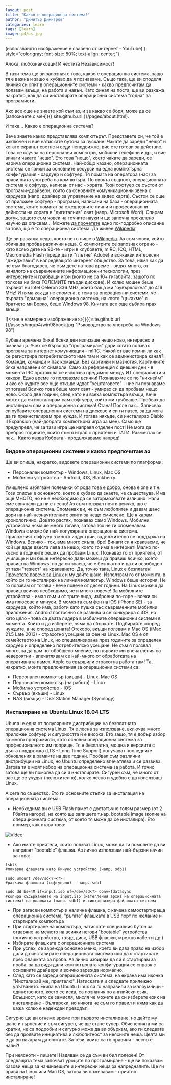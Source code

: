 ```yaml
---
layout: post
title: "Какво е операционна система?"
author: "Димитър Димитров"
categories: learn
tags: [learn]
image: p4/os.jpg
---
```

(използваното изображение е свалено от интернет - YouTube)
{: style="color:gray; font-size: 80%; text-align: center;"}

Алоха, любознайковци! И честита Независимост!

В тази тема ще ви запозная с това, какво е операционна система, защо тя е важна и защо е хубаво да я познаваме. Също така, ще ви споделя личния си опит в операционните системи - какво предпочитам да ползвам вкъщи, на работа и навън. Като финал на поста, ще ви разкажа накратко, как да си инсталирате операционна система "годна" за програмисти.

Ако все още не знаете кой съм аз, и за какво се боря, може да се [запознаете с мен]({{ site.github.url }}/pages/about.html).

И така... Какво е операционна система?

Вече знаете какво представлява компютърът. Представете си, че той е изключен и вие натискате бутона за пускане. Чакате да зареди "нещо" и когато екранът светне и седи неподвижно, вие сте готови за действие. Това се случва на персонални компютри, мобилни телефони и др., и вие винаги чакате "нещо". Ето това "нещо", което чакате да зареди, се нарича операционна система. Най-общо казано, операционната система се грижи за основните ресурси на една компютърна конфигурация - хардуер и софтуер. Тя помага на оператора (нас) за правилната употреба на компютъра. По своята същност, операционната система е софтуер, написан от нас - хората. Този софтуер се състои от програми-драйвери, които са основните комуникационни звена с хардуера (напр. драйвер за управление на видео карта). Състои се още от приложен софтуер - програми, написани на база - операционната система, които помагат за ежедневните лични и професионални дейности на хората в "дигиталния" свят (напр. Microsoft Word). Спирам дотук, защото съм човек на точните науки и ще започна прекалено научно да описвам... Можете [да прочетете](https://bg.wikipedia.org/wiki/%D0%9E%D0%BF%D0%B5%D1%80%D0%B0%D1%86%D0%B8%D0%BE%D0%BD%D0%BD%D0%B0_%D1%81%D0%B8%D1%81%D1%82%D0%B5%D0%BC%D0%B0) едно по-подробно описание за това, що е то операционна система. Да живее [Wikipedia](https://www.wikipedia.org/)!

Ще ви разкажа нещо, което не го пише в [Wikipedia](https://www.wikipedia.org/). Аз съм човек, който обича да пробва различни неща. С компютрите се запознах отрано - като всяко дете на 90-те - игри в клубовете, mIRC, ICQ, HTML, Macromedia Flash (преди да ги "глътне" Adobe) и всякакви интересни "джиджавки" в напредващото интернет общество. За това, няма как да не съм благодарен, че съм дете на това време - видях много, от началото на съвременните информационни технологии, през интересните и грабващи игри (които не са 10+ гигабайта, защото по толкова ни бяха ГОЛЕМИТЕ твърди дискове). И колко мощен беше първият ни Intel Celeron 336 MHz, който баща ми "оувърклокна" до 416 MHz! И няма как да не спомена, в тема за операционни системи, че първата "домашна" операционна система, на която "цъкахме" с братчето ми Борко, беше Windows 98. Книгата все още събира прах вкъщи:

![<<не е намерено изображение>>]({{ site.github.url }}/assets/img/p4/win98book.jpg "Ръководство за употреба на Windows 98")

Хубави времена бяха! Всеки ден излизаше нещо ново, интересно и омайващо. Учех се бързо да "програмирам" дори когато ползвах програма за интернет комуникация - mIRC. Някой от вас помни ли как се регистрира потребителското име там и как се администрира канал?! Команди, команди и пак команди. Без картинки и мазнотия. Картинките бяха направени от символи. Само за референция с днешни дни - в момента IRC протокола се използва предимно между ИТ специалисти и хакери. Едно време го ползвахме всички! Познавахме се по "никнейм" и ако се чудите все още откъде идват "хештаговете" - ние ги познаваме от тогава! Всичко това беше моят свят - умирах си да пробвам нещо ново. Около две години, след като ни взеха компютъра вкъщи, вече можех да си инсталирам сам софтуера, който ми трябваше. Пробвах да инсталирам сам и операционна система! Стана! После пак... Записвах си хубавите операционни системи на дискове и си ги пазех, за да мога да ги преинсталирам при нужда. И тогава някъде, си инсталирах Diablo II Expansion (най-добрата компютърна игра за мен). Само ще предупредя, че за тази игра ще направя отделен пост! Не мога да преброя годините, които съм я играл с приятели и ТАТИ. Размечтах се пак... Както казва Кобрата - продължаваме напред!

### Видове операционни системи и какво предпочитам аз
Ще ви опиша, накратко, видовете операционни системи по платформи:
* Персонален компютър - Windows, Linux, Mac OS
* Мобилни устройства - Android, iOS, Blackberry

Умишлено избягвам полемики от рода това е добро, онова е зле и т.н. Този списък е основното, което е хубаво да знаете, че съществува. Има още МНОГО, но не е необходимо да се затормозявате излишно. Нали сме свикнали да ни е лесно! Аз съм ползвал почти всичко, що е операционна система. Споменах ви, че съм любопитен и давам шанс дори на най-незначителните опити за нещо смислено. Ще я карам хронологично. Докато растях, познавах само Windows. Мобилни устройства нямаше много тогава, затова тях не ги споменавам. Windows е може би най-популярната операционна система. Приложният софтуер в много индустрии, задължително се поддържа на Windows. Всичко - ток, ама много скъпа, бре! Винаги си я краквахме, че кой ще даде двеста лева за нещо, което го има в интернет! Малко по-късно в годините реших да пробвам Linux. Познавах го от приятели, от училище и ми беше интересно дали можеш да правиш всичко, което правиш на Windows, но да си знаеш, че е безплатно и да си освободен от тази "тежест" на кракването. Да, точно така, Linux е безплатен! [Прочетете повече за Linux](https://bg.wikipedia.org/wiki/%D0%9B%D0%B8%D0%BD%D1%83%D0%BA%D1%81) и му дайте шанс. Използвам го от момента, в който си го инсталирах на личния компютър. Windows беше история. Не го ползвам от тогава - вече повече от десет години. На Linux можеш да правиш всичко необходимо, че и много повече! 
За мобилните устройства - имал съм и от трите вида, изброени по-горе - всеки си има плюсове и минуси. В момента съм фен на iOS (iPhone SE) - за хардуера, който има, работи като пушка със съвременните мобилни приложения. Android постоянно се развива и се конкурира с iOS, но като цяло - това са двата лидера в мобилните операционни системи в момента. Който и да изберете, няма да сбъркате. Подбирайте според нуждите, а не според цената! Отскоро, вкъщи ползвам и Mac OS (iMac 21.5 Late 2013) - страхотно усещане за фен на Linux. Mac OS е от семейството на Linux, но специализирана през годините за определен хардуер и определено потребителско усещане. Не съм я ползвал много, за да дам по-обобщено мнение, но първите ми впечатления са невероятни - впечатлявам се най-много от обработката на оперативната памет. Apple са свършили страхотна работа там! Та, накратко, моите предпочитания за операционни системи са:
* Персонален компютър (вкъши) - Linux, Mac OS
* Персонален компютър (на работа) - Linux
* Мобилно устройство - iOS
* Сървър (вкъщи) - Linux
* NAS (вкъщи) - Disk Station Manager (Synology)

### Инсталиране на Ubuntu Linux 18.04 LTS
Ubuntu е една от популярните дистрибуции на безплатната операционна система Linux. Тя е лесна за използване, включва много приложен софтуер и сигурността ѝ е висока. Ето защо, тя е добър избор за много програмисти, като основна операционна система за професионалното им поприще. Тя е безплатна, мощна и версиите с дълга поддръжка (LTS - Long Time Support) получават последните обновления в рамките на две години. Пробвал съм различни дистрибуции на Linux, но Ubuntu определено впечатлява и се развива. Затова тя е моят избор на операционна система за работа. И точно затова ще ви помогна да си я инсталирате. Сигурен съм, че много от вас ще се учудят (положително), колко лесно и удобно е да използваш Linux.

А сега по същество. Ето ги основните стъпки за инсталация на операционната система:
* Необходима ви е USB Flash памет с достатъчно голям размер (от 2 Гбайта нагоре), на която ще запишете т.нар. bootable image (копие на операционната система, от което тя може да се инсталира). Ето пример, как става това:

[![Video](https://img.youtube.com/vi/lrmPMWeKUOA/0.jpg)](https://www.youtube.com/watch?v=lrmPMWeKUOA)

* Ако имате приятели, които ползват Linux, може да ги помолите да ви направят "bootable" флашка. Аз лично използвам най-бързия начин за това:

```shell
lsblk
#показва флашката като Линукс устройство (напр. sdb1)

sudo umount /dev/sd<?><?>
#разкача флашката (софтуерно) - напр. sdb1

sudo dd bs=4M if=input.iso of=/dev/sd<?> conv=fdatasync
#копира съдържанието на input.iso (изтегления архив на операционната система) на флашката (напр. sdb1) и синхронизира файловата система
```

* При загасен компютър и налична флашка, с качена самостартираща операционна система, "ръгате" флашката в USB порт по желание и стартирате компютъра
* При стартиране на компютъра, натискате специалния бутон за отваряне на менюто на всички негови "bootable" устройства (оптично устройство, твърд диск, USB флашки, мрежов кабел и др.)
* Избирате флашката с операционната система
* При успех, се зарежда основно меню, което ви дава право на избор дали да инсталирате операционната система или да я стартирате през флашката за проба. Аз лично избирам да си я стартирам за проба, за да видя дали компютърната конфигурация се справя с основните драйвери и всичко зарежда нормално.
* След като се зареди операционната система, на екрана има иконка "Инсталирай ме, приятелю". Натискате я и следвате прилежно упътването. Екипа на Ubuntu Linux са го направили за малоумници - единственото, което се иска, са познания по английски език. Всъщност, като се замисля, мисля че можете да си изберете език на инсталиране - български, но никога не съм го правил и няма как да кажа колко е надежден преводът.

Сигурно ще ви отнеме време при първото инсталиране, но дайте му шанс и търпение и съм сигурен, че ще стане супер. Обясненията ми са кратки, не са подробни и сигурно може да ви объркам, ако ги следвате без да проявите инициатива и любопитност за неясните неща. Целта ми е да ви накарам да опитате. За тези, които са го правили - лесно е нали?! 

При неясноти - пишете! Надявам се да съм ви бил полезен! От следващата тема започват уроците по програмиране - ще ви показвам базови неща за начинаещите и интересни неща за напредналите. Ще ги правя на Linux или Mac OS, затова ви пожелавам - приятно инсталиране!
